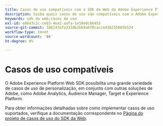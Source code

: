 ```yaml
---
title: Casos de uso compatíveis com o SDK da Web da Adobe Experience Platform
description: Saiba quais casos de uso são compatíveis com o Adobe Experience Platform Web SDK.
keywords: sdk da web;casos de uso
exl-id: e0643c2c-ceb3-4ea2-aafa-1e18e0c66453
source-git-commit: 388143afa333db2bb9a6f0cacced16255665b524
workflow-type: tm+mt
source-wordcount: '86'
ht-degree: 0%

---
```


# Casos de uso compatíveis

O Adobe Experience Platform Web SDK possibilita uma grande variedade de casos de uso de personalização, em conjunto com outras soluções de Adobe, como Adobe Analytics, Audience Manager, Target e Experience Platform.

Para obter informações detalhadas sobre como implementar casos de uso suportados, verifique a documentação correspondente no [Página do projeto de casos de uso do SDK da Web](https://github.com/orgs/adobe/projects/18/views/1).
